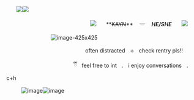 ㅤㅤ![](https://media.discordapp.net/attachments/903364339464044575/1101211967160602715/C2A05123-F43E-450E-BF25-52DB94C6E882.gif)![](https://media.discordapp.net/attachments/903364339464044575/1101211967160602715/C2A05123-F43E-450E-BF25-52DB94C6E882.gif)

ㅤㅤㅤㅤㅤㅤㅤㅤㅤㅤㅤㅤㅤㅤㅤㅤㅤ![](https://caterpie.crd.co/assets/images/gallery28/306d84fe.png?v=55641fe5)ㅤㅤ**~~KAYN~~** ㅤ𓎟 ㅤ***HE/SHE***ㅤㅤ![](https://caterpie.crd.co/assets/images/gallery28/dc1be573.png?v=55641fe5)

ㅤㅤㅤㅤㅤㅤㅤㅤㅤ![image-425x425](https://cdn.discordapp.com/attachments/852693979673395220/1208899656793333800/7c909f5b8115dd0a03a49685eb953dc6.jpg?ex=65e4f68a&is=65d2818a&hm=241b485536b219081916d8c99dc3fe38cfa151f907e8c9989e8e43a81499c2c3&)

ㅤㅤㅤㅤㅤㅤㅤㅤㅤㅤㅤㅤㅤㅤㅤㅤoften distractedㅤ⟢ㅤcheck rentry pls!!

ㅤㅤㅤㅤㅤㅤㅤㅤ             ㅤ  ㅤㅤㅤ ⠀ྀིㅤfeel free to intㅤ.ㅤi enjoy conversationsㅤ.ㅤc+h

ㅤㅤㅤ![image](https://github.com/imisfood/imisfood/assets/130332213/c968bf1f-6a93-457d-80f8-5d4b54e72810)![image](https://github.com/imisfood/imisfood/assets/130332213/3a71fcdc-bd5d-4a62-915c-81f6a8a7de33)
